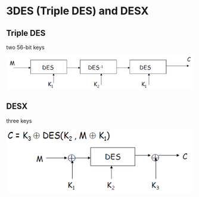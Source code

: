 # 3DES \(Triple DES\) and DESX

## Triple DES

two 56-bit keys

![](../../.gitbook/assets/image%20%2855%29.png)

## DESX

three keys

![](../../.gitbook/assets/image%20%282%29.png)







